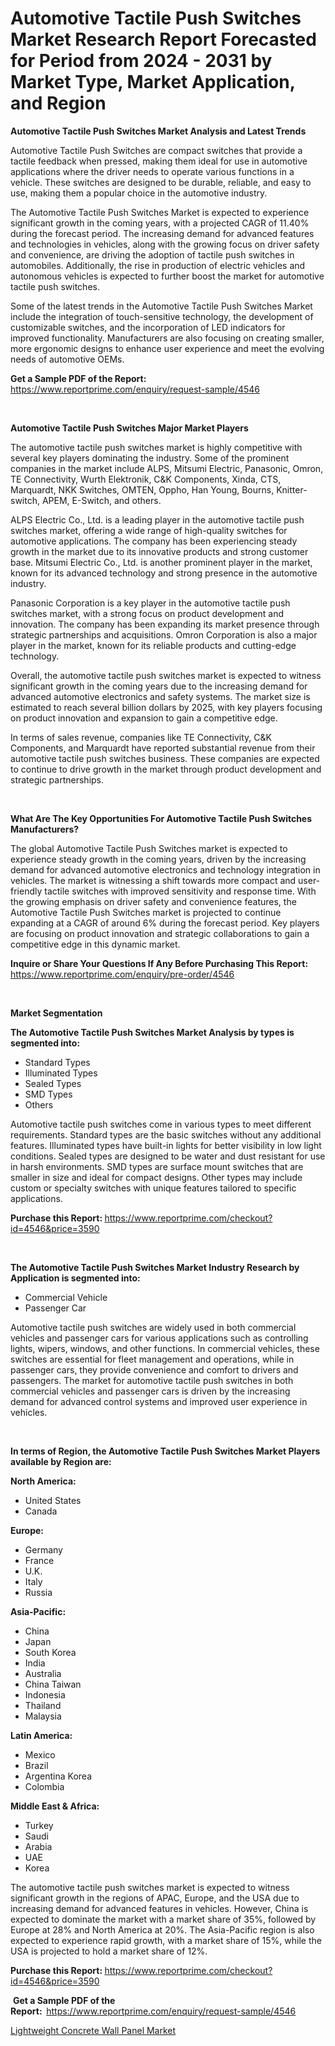 <p><h1>Automotive Tactile Push Switches Market Research Report Forecasted for Period from 2024 -  2031 by Market Type, Market Application, and Region</h1></p><p><strong>Automotive Tactile Push Switches Market Analysis and Latest Trends</strong></p>
<p><p>Automotive Tactile Push Switches are compact switches that provide a tactile feedback when pressed, making them ideal for use in automotive applications where the driver needs to operate various functions in a vehicle. These switches are designed to be durable, reliable, and easy to use, making them a popular choice in the automotive industry.</p><p>The Automotive Tactile Push Switches Market is expected to experience significant growth in the coming years, with a projected CAGR of 11.40% during the forecast period. The increasing demand for advanced features and technologies in vehicles, along with the growing focus on driver safety and convenience, are driving the adoption of tactile push switches in automobiles. Additionally, the rise in production of electric vehicles and autonomous vehicles is expected to further boost the market for automotive tactile push switches.</p><p>Some of the latest trends in the Automotive Tactile Push Switches Market include the integration of touch-sensitive technology, the development of customizable switches, and the incorporation of LED indicators for improved functionality. Manufacturers are also focusing on creating smaller, more ergonomic designs to enhance user experience and meet the evolving needs of automotive OEMs.</p></p>
<p><strong>Get a Sample PDF of the Report:&nbsp;</strong> <a href="https://www.reportprime.com/enquiry/request-sample/4546">https://www.reportprime.com/enquiry/request-sample/4546</a></p>
<p>&nbsp;</p>
<p><strong>Automotive Tactile Push Switches Major Market Players</strong></p>
<p><p>The automotive tactile push switches market is highly competitive with several key players dominating the industry. Some of the prominent companies in the market include ALPS, Mitsumi Electric, Panasonic, Omron, TE Connectivity, Wurth Elektronik, C&K Components, Xinda, CTS, Marquardt, NKK Switches, OMTEN, Oppho, Han Young, Bourns, Knitter-switch, APEM, E-Switch, and others.</p><p>ALPS Electric Co., Ltd. is a leading player in the automotive tactile push switches market, offering a wide range of high-quality switches for automotive applications. The company has been experiencing steady growth in the market due to its innovative products and strong customer base. Mitsumi Electric Co., Ltd. is another prominent player in the market, known for its advanced technology and strong presence in the automotive industry.</p><p>Panasonic Corporation is a key player in the automotive tactile push switches market, with a strong focus on product development and innovation. The company has been expanding its market presence through strategic partnerships and acquisitions. Omron Corporation is also a major player in the market, known for its reliable products and cutting-edge technology.</p><p>Overall, the automotive tactile push switches market is expected to witness significant growth in the coming years due to the increasing demand for advanced automotive electronics and safety systems. The market size is estimated to reach several billion dollars by 2025, with key players focusing on product innovation and expansion to gain a competitive edge.</p><p>In terms of sales revenue, companies like TE Connectivity, C&K Components, and Marquardt have reported substantial revenue from their automotive tactile push switches business. These companies are expected to continue to drive growth in the market through product development and strategic partnerships.</p></p>
<p>&nbsp;</p>
<p><strong>What Are The Key Opportunities For Automotive Tactile Push Switches Manufacturers?</strong></p>
<p><p>The global Automotive Tactile Push Switches market is expected to experience steady growth in the coming years, driven by the increasing demand for advanced automotive electronics and technology integration in vehicles. The market is witnessing a shift towards more compact and user-friendly tactile switches with improved sensitivity and response time. With the growing emphasis on driver safety and convenience features, the Automotive Tactile Push Switches market is projected to continue expanding at a CAGR of around 6% during the forecast period. Key players are focusing on product innovation and strategic collaborations to gain a competitive edge in this dynamic market.</p></p>
<p><strong>Inquire or Share Your Questions If Any Before Purchasing This Report:</strong> <a href="https://www.reportprime.com/enquiry/pre-order/4546">https://www.reportprime.com/enquiry/pre-order/4546</a></p>
<p>&nbsp;</p>
<p><strong>Market Segmentation</strong></p>
<p><strong>The Automotive Tactile Push Switches Market Analysis by types is segmented into:</strong></p>
<p><ul><li>Standard Types</li><li>Illuminated Types</li><li>Sealed Types</li><li>SMD Types</li><li>Others</li></ul></p>
<p><p>Automotive tactile push switches come in various types to meet different requirements. Standard types are the basic switches without any additional features. Illuminated types have built-in lights for better visibility in low light conditions. Sealed types are designed to be water and dust resistant for use in harsh environments. SMD types are surface mount switches that are smaller in size and ideal for compact designs. Other types may include custom or specialty switches with unique features tailored to specific applications.</p></p>
<p><strong>Purchase this Report:&nbsp;</strong><a href="https://www.reportprime.com/checkout?id=4546&price=3590">https://www.reportprime.com/checkout?id=4546&price=3590</a></p>
<p>&nbsp;</p>
<p><strong>The Automotive Tactile Push Switches Market Industry Research by Application is segmented into:</strong></p>
<p><ul><li>Commercial Vehicle</li><li>Passenger Car</li></ul></p>
<p><p>Automotive tactile push switches are widely used in both commercial vehicles and passenger cars for various applications such as controlling lights, wipers, windows, and other functions. In commercial vehicles, these switches are essential for fleet management and operations, while in passenger cars, they provide convenience and comfort to drivers and passengers. The market for automotive tactile push switches in both commercial vehicles and passenger cars is driven by the increasing demand for advanced control systems and improved user experience in vehicles.</p></p>
<p>&nbsp;</p>
<p><strong>In terms of Region, the Automotive Tactile Push Switches Market Players available by Region are:</strong></p>
<p>
    <p> <strong> North America: </strong>
        <ul>
            <li>United States</li>
            <li>Canada</li>
        </ul>
        </p> 
    <p> <strong> Europe: </strong>
        <ul>
            <li>Germany</li>
            <li>France</li>
            <li>U.K.</li>
            <li>Italy</li>
            <li>Russia</li>
        </ul>
        </p> 
    <p> <strong> Asia-Pacific: </strong>
        <ul>
            <li>China</li>
            <li>Japan</li>
            <li>South Korea</li>
            <li>India</li>
            <li>Australia</li>
            <li>China Taiwan</li>
            <li>Indonesia</li>
            <li>Thailand</li>
            <li>Malaysia</li>
        </ul>
        </p> 
    <p> <strong> Latin America: </strong>
        <ul>
            <li>Mexico</li>
            <li>Brazil</li>
            <li>Argentina Korea</li>
            <li>Colombia</li>
        </ul>
        </p> 
    <p> <strong> Middle East & Africa: </strong>
        <ul>
            <li>Turkey</li>
            <li>Saudi</li>
            <li>Arabia</li>
            <li>UAE</li>
            <li>Korea</li>
        </ul>
    </p>
    </p>
<p><p>The automotive tactile push switches market is expected to witness significant growth in the regions of APAC, Europe, and the USA due to increasing demand for advanced features in vehicles. However, China is expected to dominate the market with a market share of 35%, followed by Europe at 28% and North America at 20%. The Asia-Pacific region is also expected to experience rapid growth, with a market share of 15%, while the USA is projected to hold a market share of 12%.</p></p>
<p><strong>Purchase this Report: </strong><a href="https://www.reportprime.com/checkout?id=4546&price=3590">https://www.reportprime.com/checkout?id=4546&price=3590</a></p>
<p>&nbsp;<strong>Get a Sample PDF of the Report:&nbsp;&nbsp;</strong><a href="https://www.reportprime.com/enquiry/request-sample/4546">https://www.reportprime.com/enquiry/request-sample/4546</a></p>
<p><strong></strong></p>
<p><p><a href="https://woozy-pyroraptor-a1f.notion.site/Lightweight-Concrete-Wall-Panel-Market-Size-Furnishes-Valuable-Information-Encompassing-Market-Share-84b8c5805a724098b3c9099fc914a1d0">Lightweight Concrete Wall Panel Market</a></p></p>